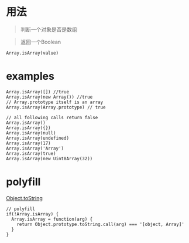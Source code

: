 # 用法

> 判断一个对象是否是数组

> 返回一个Boolean

```
Array.isArray(value) 
```

# examples
```
Array.isArray([]) //true
Array.isArray(new Array()) //true
// Array.prototype itself is an array
Array.isArray(Array.prototype) // true

// all following calls return false
Array.isArray()
Array.isArray({})
Array.isArray(null)
Array.isArray(undefined)
Array.isArray(17)
Array.isArray('Array')
Array.isArray(true)
Array.isArray(new Uint8Array(32))
```


# polyfill

[Object.toString](../../object/toString/Readme.md)

```
// polyfill
if(!Array.isArray) {
  Array.isArray = function(arg) {
    return Object.prototype.toString.call(arg) === '[object, Array]'
  }
}
```